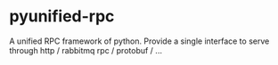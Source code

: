 # pyunified-rpc
A unified RPC framework of python. Provide a single interface to serve through http / rabbitmq rpc / protobuf / ...
